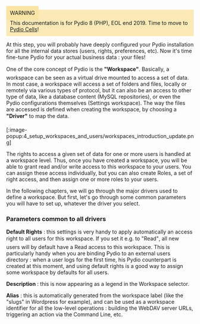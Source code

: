 <div style="background-color: #fbe9b7;font-size: 14px;">
<span style="background-color: #fae4a6;padding: 10px;">WARNING</span>
<span style="padding: 10px;display: inline-block;">This documentation is for Pydio 8 (PHP), EOL end 2019. Time to move to <a href="https://pydio.com/en/docs/cells/v2/quick-start">Pydio Cells</a>!</span>
</div>

At this step, you will probably have deeply configured your Pydio installation for all the internal data stores (users, rights, preferences, etc). Now it's time fine-tune Pydio for your actual business data : your files!

One of the core concept of Pydio is the **"Workspace"**. Basically, a workspace can be seen as a virtual drive mounted to access a set of data. In most case, a workspace will access a set of folders and files, locally or remotely via various types of protocol, but it can also be an access to other type of data, like a database content (MySQL repositories), or even the Pydio configurations themselves (Settings workspace). The way the files are accessed is defined when creating the workspace, by choosing a **"Driver"** to map the data.

[:image-popup:4_setup_workspaces_and_users/workspaces_introduction_update.png]

The rights to access a given set of data for one or more users is handled at a workspace level. Thus, once you have created a workspace, you will be able to grant read and/or write access to this workspace to your users. You can assign these access individually, but you can also create Roles, a set of right access, and then assign one or more roles to your users.

In the following chapters, we will go through the major drivers used to define a workspace. But first, let's go through some common parameters you will have to set up, whatever the driver you select.

### Parameters common to all drivers
**Default Rights** : this settings is very handy to apply automatically an access right to all users for this workspace. If you set it e.g. to "Read", all new users will by default have a Read access to this workspace. This is particularly handy when you are binding Pydio to an external users directory : when a user logs for the first time, his Pydio counterpart is created at this moment, and using default rights is a good way to assign some workspace by defaults for all users.

**Description** : this is now appearing as a legend in the Workspace selector.

**Alias** : this is automatically generated from the workspace label (like the "slugs" in Wordpress for example), and can be used as a workspace identifier for all the low-level operations : building the WebDAV server URLs, triggering an action via the Command Line, etc.
